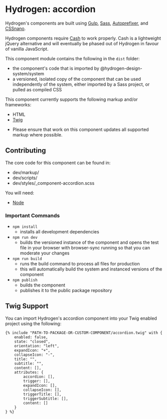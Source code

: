 # Hydrogen: accordion

Hydrogen's components are built using [Gulp](https://gulpjs.com/), [Sass](https://sass-lang.com), [Autoprefixer](https://github.com/postcss/autoprefixer), and [CSSnano](https://cssnano.co/).

Hydrogen components require [Cash](https://kenwheeler.github.io/cash/) to work properly. Cash is a lightweight jQuery alternative and will eventually be phased out of Hydrogen in favour of vanilla JavaScript.

This component module contains the following in the `dist` folder:
- the component's code that is imported by @hydrogen-design-system/system
- a versioned, isolated copy of the component that can be used independently of the system, either imported by a Sass project, or pulled as compiled CSS

This component currently supports the following markup and/or frameworks:
- HTML
- [Twig](https://twig.symfony.com/)

* Please ensure that work on this component updates all supported markup where possible.

## Contributing

The core code for this component can be found in:
- dev/markup/
- dev/scripts/
- dev/styles/_component-accordion.scss

You will need:
- [Node](https://nodejs.org/en/)

### Important Commands
- `npm install`
  - installs all development dependencies
- `npm run dev`
  - builds the versioned instance of the component and opens the test file in your browser with browser-sync running so that you can moderate your changes
- `npm run build`
  - runs the build command to process all files for production
  - this will automatically build the system and instanced versions of the component
- `npm publish`
  - builds the component
  - publishes it to the public package repository

## Twig Support

You can import Hydrogen's accordion component into your Twig enabled project using the following:

```
{% include "PATH-TO-PACKAGE-OR-CUSTOM-COMPONENT/accordion.twig" with {
    enabled: false,
    state: "closed",
    orientation: "left",
    expandIcon: "+",
    collapseIcon: "-",
    title: "",
    subtitle: "",
    content: [],
    attributes: {
        accordion: [],
        trigger: [],
        expandIcon: [],
        collapseIcon: [],
        triggerTitle: [],
        triggerSubtitle: [],
        content: []
    }
} %}
```